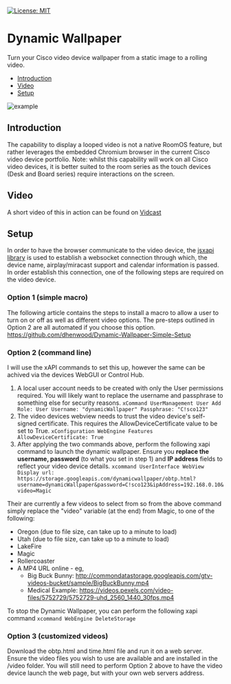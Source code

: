 [![License: MIT](https://img.shields.io/badge/License-MIT-yellow.svg)](https://opensource.org/licenses/MIT)

# Dynamic Wallpaper
Turn your Cisco video device wallpaper from a static image to a rolling video. 

* [Introduction](https://github.com/dhenwood/Dynamic-Wallpaper#introduction)
* [Video](https://github.com/dhenwood/Dynamic-Wallpaper#video)
* [Setup](https://github.com/dhenwood/Dynamic-Wallpaper#setup)

![example](https://github.com/dhenwood/Dynamic-Wallpaper/blob/main/DynamicWallpaperExample.gif)

## Introduction
The capability to display a looped video is not a native RoomOS feature, but rather leverages the embedded Chromium browser in the current Cisco video device portfolio. Note: whilst this capability will work on all Cisco video devices, it is better suited to the room series as the touch devices (Desk and Board series) require interactions on the screen.

## Video
A short video of this in action can be found on [Vidcast](https://app.vidcast.io/share/23e1360f-2ef6-4fc5-a89c-9f4b5514f3e3)

## Setup
In order to have the browser communicate to the video device, the [jsxapi library](https://github.com/cisco-ce/jsxapi) is used to establish a websocket connection through which, the device name, airplay/miracast support and calendar information is passed. In order establish this connection, one of the following steps are required on the video device. 

### Option 1 (simple macro)
The following article contains the steps to install a macro to allow a user to turn on or off as well as different video options. The pre-steps outlined in Option 2 are all automated if you choose this option. https://github.com/dhenwood/Dynamic-Wallpaper-Simple-Setup

### Option 2 (command line)
I will use the xAPI commands to set this up, however the same can be achived via the devices WebGUI or Control Hub.
1. A local user account needs to be created with only the User permissions required. You will likely want to replace the username and passphrase to something else for security reasons. ```xCommand UserManagement User Add Role: User Username: "dynamicWallpaper" Passphrase: "C!sco123"```
2. The video devices webview needs to trust the video device's self-signed certificate. This requires the AllowDeviceCertificate value to be set to True. ```xConfiguration WebEngine Features AllowDeviceCertificate: True```
3. After applying the two commands above, perform the following xapi command to launch the dynamic wallpaper. Ensure you **replace the username, password** (to what you set in step 1) and **IP address** fields to reflect your video device details. ```xcommand UserInterface WebView Display url: https://storage.googleapis.com/dynamicwallpaper/obtp.html?username=dynamicWallpaper&password=C!sco123&ipAddress=192.168.0.10&video=Magic```

Their are currently a few videos to select from so from the above command simply replace the "video" variable (at the end) from Magic, to one of the following:
* Oregon (due to file size, can take up to a minute to load)
* Utah (due to file size, can take up to a minute to load)
* LakeFire
* Magic
* Rollercoaster
* A MP4 URL online - eg,
  * Big Buck Bunny: http://commondatastorage.googleapis.com/gtv-videos-bucket/sample/BigBuckBunny.mp4
  * Medical Example: https://videos.pexels.com/video-files/5752729/5752729-uhd_2560_1440_30fps.mp4

To stop the Dynamic Wallpaper, you can perform the following xapi command ```xcommand WebEngine DeleteStorage ```

### Option 3 (customized videos)
Download the obtp.html and time.html file and run it on a web server. Ensure the video files you wish to use are available and are installed in the /video folder. You will still need to perform Option 2 above to have the video device launch the web page, but with your own web servers address.
